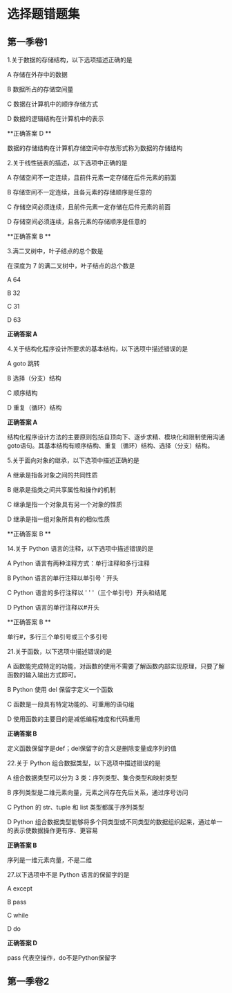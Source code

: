 # 选择题错题集

## 第一季卷1

1.关于数据的存储结构，以下选项描述正确的是‪‬‪‬‪‬‪‬‪‬‮‬‪‬‭‬‪‬‪‬‪‬‪‬‪‬‮‬‪‬‮‬‪‬‪‬‪‬‪‬‪‬‮‬‪‬‭‬‪‬‪‬‪‬‪‬‪‬‮‬‪‬‮‬‪‬‪‬‪‬‪‬‪‬‮‬‪‬‭‬‪‬‪‬‪‬‪‬‪‬‮‬‭‬‪‬

A 存储在外存中的数据

B 数据所占的存储空间量

C 数据在计算机中的顺序存储方式

D 数据的逻辑结构在计算机中的表示

**正确答案 D **

数据的存储结构在计算机存储空间中存放形式称为数据的存储结构



2.关于线性链表的描述，以下选项中正确的是‪‬‪‬‪‬‪‬‪‬‮‬‪‬‭‬‪‬‪‬‪‬‪‬‪‬‮‬‪‬‮‬‪‬‪‬‪‬‪‬‪‬‮‬‪‬‭‬‪‬‪‬‪‬‪‬‪‬‮‬‪‬‮‬‪‬‪‬‪‬‪‬‪‬‮‬‪‬‭‬‪‬‪‬‪‬‪‬‪‬‮‬‭‬‪‬

A 存储空间不一定连续，且前件元素一定存储在后件元素的前面

B 存储空间不一定连续，且各元素的存储顺序是任意的

C 存储空间必须连续，且前件元素一定存储在后件元素的前面

D 存储空间必须连续，且各元素的存储顺序是任意的

**正确答案 B **



3.满二叉树中，叶子结点的总个数是‪‬‪‬‪‬‪‬‪‬‮‬‪‬‭‬‪‬‪‬‪‬‪‬‪‬‮‬‪‬‮‬‪‬‪‬‪‬‪‬‪‬‮‬‪‬‭‬‪‬‪‬‪‬‪‬‪‬‮‬‪‬‮‬‪‬‪‬‪‬‪‬‪‬‮‬‪‬‭‬‪‬‪‬‪‬‪‬‪‬‮‬‭‬‪‬

在深度为 7 的满二叉树中，叶子结点的总个数是‪‬‪‬‪‬‪‬‪‬‮‬‪‬‭‬‪‬‪‬‪‬‪‬‪‬‮‬‪‬‮‬‪‬‪‬‪‬‪‬‪‬‮‬‪‬‭‬‪‬‪‬‪‬‪‬‪‬‮‬‪‬‮‬‪‬‪‬‪‬‪‬‪‬‮‬‪‬‭‬‪‬‪‬‪‬‪‬‪‬‮‬‭‬‪‬

A 64

B 32

C 31

D 63

**正确答案 A**



4.关于结构化程序设计所要求的基本结构，以下选项中描述错误的是‪‬‪‬‪‬‪‬‪‬‮‬‪‬‭‬‪‬‪‬‪‬‪‬‪‬‮‬‪‬‮‬‪‬‪‬‪‬‪‬‪‬‮‬‪‬‭‬‪‬‪‬‪‬‪‬‪‬‮‬‪‬‮‬‪‬‪‬‪‬‪‬‪‬‮‬‪‬‭‬‪‬‪‬‪‬‪‬‪‬‮‬‭‬‪‬

A goto 跳转

B 选择（分支）结构

C 顺序结构

D 重复（循环）结构

**正确答案 A**

结构化程序设计方法的主要原则包括自顶向下、逐步求精、模块化和限制使用沟通goto语句。其基本结构有顺序结构、重复（循环）结构、选择（分支）结构。



5.关于面向对象的继承，以下选项中描述正确的是‪‬‪‬‪‬‪‬‪‬‮‬‪‬‭‬‪‬‪‬‪‬‪‬‪‬‮‬‪‬‮‬‪‬‪‬‪‬‪‬‪‬‮‬‪‬‭‬‪‬‪‬‪‬‪‬‪‬‮‬‪‬‮‬‪‬‪‬‪‬‪‬‪‬‮‬‪‬‭‬‪‬‪‬‪‬‪‬‪‬‮‬‭‬‪‬

A 继承是指各对象之间的共同性质

B 继承是指类之间共享属性和操作的机制

C 继承是指一个对象具有另一个对象的性质

D 继承是指一组对象所具有的相似性质

**正确答案 B **



14.关于 Python 语言的注释，以下选项中描述错误的是‪‬‪‬‪‬‪‬‪‬‮‬‪‬‭‬‪‬‪‬‪‬‪‬‪‬‮‬‪‬‮‬‪‬‪‬‪‬‪‬‪‬‮‬‪‬‭‬‪‬‪‬‪‬‪‬‪‬‮‬‪‬‮‬‪‬‪‬‪‬‪‬‪‬‮‬‪‬‭‬‪‬‪‬‪‬‪‬‪‬‮‬‭‬‪‬

A Python 语言有两种注释方式：单行注释和多行注释

B Python 语言的单行注释以单引号 ' 开头

C Python 语言的多行注释以 ' ' '（三个单引号）开头和结尾

D Python 语言的单行注释以#开头

**正确答案 B **

单行#，多行三个单引号或三个多引号



21.关于函数，以下选项中描述错误的是‪‬‪‬‪‬‪‬‪‬‮‬‪‬‭‬‪‬‪‬‪‬‪‬‪‬‮‬‪‬‮‬‪‬‪‬‪‬‪‬‪‬‮‬‪‬‭‬‪‬‪‬‪‬‪‬‪‬‮‬‪‬‮‬‪‬‪‬‪‬‪‬‪‬‮‬‪‬‭‬‪‬‪‬‪‬‪‬‪‬‮‬‭‬‪‬

A 函数能完成特定的功能，对函数的使用不需要了解函数内部实现原理，只要了解函数的输入输出方式即可。

B Python 使用 del 保留字定义一个函数

C 函数是一段具有特定功能的、可重用的语句组

D 使用函数的主要目的是减低编程难度和代码重用

**正确答案 B**

定义函数保留字是def；del保留字的含义是删除变量或序列的值



22.关于 Python 组合数据类型，以下选项中描述错误的是‪‬‪‬‪‬‪‬‪‬‮‬‪‬‭‬‪‬‪‬‪‬‪‬‪‬‮‬‪‬‮‬‪‬‪‬‪‬‪‬‪‬‮‬‪‬‭‬‪‬‪‬‪‬‪‬‪‬‮‬‪‬‮‬‪‬‪‬‪‬‪‬‪‬‮‬‪‬‭‬‪‬‪‬‪‬‪‬‪‬‮‬‭‬‪‬

A 组合数据类型可以分为 3 类：序列类型、集合类型和映射类型

B 序列类型是二维元素向量，元素之间存在先后关系，通过序号访问

C Python 的 str、tuple 和 list 类型都属于序列类型

D Python 组合数据类型能够将多个同类型或不同类型的数据组织起来，通过单一的表示使数据操作更有序、更容易

**正确答案 B**

序列是一维元素向量，不是二维



27.以下选项中不是 Python 语言的保留字的是‪‬‪‬‪‬‪‬‪‬‮‬‪‬‭‬‪‬‪‬‪‬‪‬‪‬‮‬‪‬‮‬‪‬‪‬‪‬‪‬‪‬‮‬‪‬‭‬‪‬‪‬‪‬‪‬‪‬‮‬‪‬‮‬‪‬‪‬‪‬‪‬‪‬‮‬‪‬‭‬‪‬‪‬‪‬‪‬‪‬‮‬‭‬‪‬

A except

B pass

C while

D do

**正确答案 D**

pass 代表空操作，do不是Python保留字



## 第一季卷2


